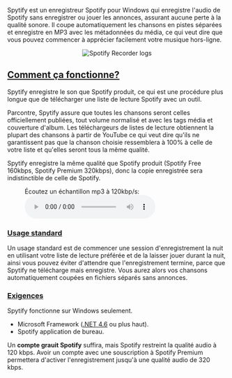 Spytify est un enregistreur Spotify pour Windows qui enregistre l'audio de Spotify sans enregistrer ou jouer les annonces, assurant aucune perte à la qualité sonore. Il coupe automatiquement les chansons en pistes séparées et enregistre en MP3 avec les métadonnées du média, ce qui veut dire que vous pouvez commencer à apprécier facilement votre musique hors-ligne.

<p align="center"><img alt="Spotify Recorder logs" src="./assets/images/ui_record.png" /></p>

## [Comment ça fonctionne?](#how-it-works)
Spytify enregistre le son que Spotify produit, ce qui est une procédure plus longue que de télécharger une liste de lecture Spotify avec un outil.

Parcontre, Spytify assure que toutes les chansons seront celles officiellement publiées, tout volume normalisé et avec les tags média et couverture d'album. Les téléchargeurs de listes de lecture obtiennent la plupart des chansons à partir de YouTube ce qui veut dire qu'ils ne garantissent pas que la chanson choisie ressemblera à 100% à celle de votre liste et qu'elles seront tous la même qualité.

Spytify enregistre la même qualité que Spotify produit (Spotify Free 160kbps, Spotify Premium 320kbps), donc la copie enregistrée sera indistinctible de celle de Spotify.

<figure>
    <figcaption>Écoutez un échantillon mp3 à 120kbp/s:</figcaption>
    <audio
        controls
        src="./assets/audio/sample.mp3">
            <code>Votre navigateur ne supporte pas l'élément <kbd>audio</kbd></code>.
    </audio>
</figure>

### [Usage standard](#standard-use)
Un usage standard est de commencer une session d'enregistrement la nuit en utilisant votre liste de lecture préférée et de la laisser jouer durant la nuit, ainsi vous pouvez éviter d'attendre que l'enregistrement termine, parce que Spytify ne télécharge mais enregistre. Vous aurez alors vos chansons automatiquement coupées en fichiers séparés sans annonces. 

### [Exigences](#requirements)
Spytify fonctionne sur Windows seulement.
- Microsoft Framework ([.NET 4.6](https://www.microsoft.com/en-US/download/details.aspx?id=48130) ou plus haut).
- Spotify application de bureau.

Un __compte grauit Spotify__ suffira, mais Spotify restreint la qualité audio à 120 kbps. Avoir un compte avec une souscription à Spotify Premium permettera d'activer l'enregistrement jusqu'à une qualité audio de 320 kbps.